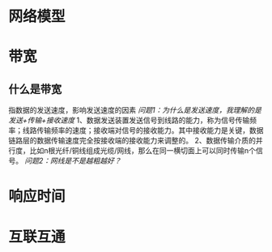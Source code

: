 # 网络模型


# 带宽 
## 什么是带宽
指数据的发送速度，影响发送速度的因素
*问题1：为什么是发送速度，我理解的是发送+传输+接收速度*
1、数据发送装置发送信号到线路的能力，称为信号传输频率；线路传输频率的速度；接收端对信号的接收能力。其中接收能力是关键，数据链路层的数据传输速度完全按接收端的接收能力来调整的。
2、数据传输介质的并行度，比如n根光纤/铜线组成光缆/网线，那么在同一横切面上可以同时传输n个信号。
*问题2：网线是不是越粗越好？*

# 响应时间


# 互联互通   


